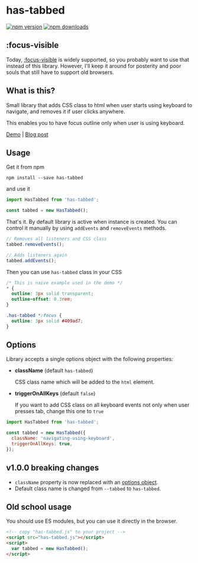 # has-tabbed

[![npm version](https://img.shields.io/npm/v/has-tabbed.svg?style=flat-square)](https://www.npmjs.com/package/has-tabbed)
[![npm downloads](https://img.shields.io/npm/dm/has-tabbed.svg?style=flat-square)](https://www.npmjs.com/package/has-tabbed)

## :focus-visible

Today, [:focus-visible](https://developer.mozilla.org/en-US/docs/Web/CSS/:focus-visible) is widely supported, so you probably want to use that instead of this library. However, I'll keep it around for posterity and poor souls that still have to support old browsers.

## What is this?

Small library that adds CSS class to html when user starts using keyboard to navigate, and removes it if user clicks anywhere.

This enables you to have focus outline only when user is using keyboard.

[Demo](https://stanko.github.io/has-tabbed/) | [Blog post](https://stanko.github.io/has-tabbed-aka-should-i-release-small-libraries/)

## Usage

Get it from npm

```
npm install --save has-tabbed
```

and use it

```js
import HasTabbed from 'has-tabbed';

const tabbed = new HasTabbed();
```

That's it. By default library is active when instance is created.
You can control it manually by using `addEvents` and `removeEvents` methods.

```js
// Removes all listeners and CSS class
tabbed.removeEvents();

// Adds listeners again
tabbed.addEvents();
```

Then you can use `has-tabbed` class in your CSS

```css
/* This is naive example used in the demo */
* {
  outline: 3px solid transparent;
  outline-offset: 0.3rem;
}

.has-tabbed *:focus {
  outline: 3px solid #409ad7;
}
```

## Options

Library accepts a single options object with the following properties:

* **className** (default `has-tabbed`)

  CSS class name which will be added to the `html` element. 

* **triggerOnAllKeys** (default `false`)

  If you want to add CSS class on all keyboard events not only when user presses tab, change this one to `true`


```js
import HasTabbed from 'has-tabbed';

const tabbed = new HasTabbed({
  className: 'navigating-using-keyboard',
  triggerOnAllKeys: true,
});
```

## v1.0.0 breaking changes

* `className` property is now replaced with an [options object](#options).
* Default class name is changed from `--tabbed` to `has-tabbed`.

## Old school usage

You should use ES modules, but you can use it directly in the browser.

```html
<!-- copy "has-tabbed.js" to your project -->
<script src="has-tabbed.js"></script>
<script>
  var tabbed = new HasTabbed();
</script>
```
